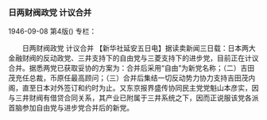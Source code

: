 ### 日两财阀政党  计议合并

1946-09-08
第4版()
专栏：

　　日两财阀政党
    计议合并
    【新华社延安五日电】据读卖新闻三日载：日本两大金融财阀的反动政党、三井支持下的自由党与三菱支持下的进步党，目前正在计议合并。据悉两党已获取妥协的方案为：合并后采用“自由”为新党名称；（二）吉田茂充任总裁，币原任最高顾问；（三）合并后集结一切反动势力协力支持吉田茂内阁，直至日本对外签订和约时为止。又东京报界盛传协同民主党党魁山本彦实，因与三井财阀有借贷合同关系，其产业已附属于三井系统之下，因而正说服该党各派首脑参加自由党与进步党合并后的新党。

